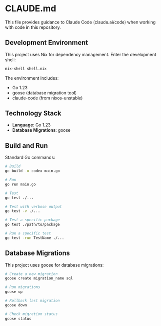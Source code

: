 # CLAUDE.md

This file provides guidance to Claude Code (claude.ai/code) when working with code in this repository.

## Development Environment

This project uses Nix for dependency management. Enter the development shell:

```bash
nix-shell shell.nix
```

The environment includes:
- Go 1.23
- goose (database migration tool)
- claude-code (from nixos-unstable)

## Technology Stack

- **Language**: Go 1.23
- **Database Migrations**: goose

## Build and Run

Standard Go commands:

```bash
# Build
go build -o codex main.go

# Run
go run main.go

# Test
go test ./...

# Test with verbose output
go test -v ./...

# Test a specific package
go test ./path/to/package

# Run a specific test
go test -run TestName ./...
```

## Database Migrations

This project uses goose for database migrations:

```bash
# Create a new migration
goose create migration_name sql

# Run migrations
goose up

# Rollback last migration
goose down

# Check migration status
goose status
```
